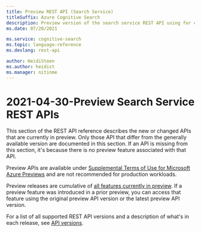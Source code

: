 ```yaml
---
title: Preview REST API (Search Service)
titleSuffix: Azure Cognitive Search
description: Preview version of the search service REST API using for creating and consuming objects.
ms.date: 07/20/2021

ms.service: cognitive-search
ms.topic: language-reference
ms.devlang: rest-api

author: HeidiSteen
ms.author: heidist
ms.manager: nitinme
---
```


# 2021-04-30-Preview Search Service REST APIs

This section of the REST API reference describes the new or changed APIs that are currently in preview. Only those API that differ from the generally available version are documented in this section. If an API is missing from this section, it's because there is no preview feature associated with that API.

Preview APIs are available under [Supplemental Terms of Use for Microsoft Azure Previews](https://azure.microsoft.com/support/legal/preview-supplemental-terms/) and are not recommended for production workloads.

Preview releases are cumulative of [all features currently in preview](/azure/search/search-api-preview). If a preview feature was introduced in a prior preview, you can access that feature using the original preview API version or the latest preview API version.

For a list of all supported REST API versions and a description of what's in each release, see [API versions](search-service-api-versions.md).
